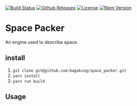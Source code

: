 [![Build Status](https://travis-ci.org/bagaking/space_packer.svg?branch=master)](https://travis-ci.org/bagaking/space_packer)
[![Github Releases](https://img.shields.io/npm/dm/space_packer.svg)](https://github.com/bagaking/space_packer) 
[![License](https://img.shields.io/npm/l/space_packer.svg)](https://github.com/bagaking/space_packer/blob/master/LICENSE) 
[![Npm Version](https://img.shields.io/npm/v/space_packer.svg)](https://github.com/bagaking/space_packer)

# Space Packer

An engine used to describe space.

## install

1. `git clone git@github.com:bagaking/space_packer.git`
2. `yarn install`
3. `yarn run build`

## Usage


